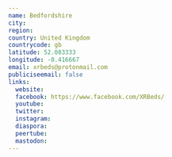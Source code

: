```yaml
---
name: Bedfordshire
city:
region:
country: United Kingdom
countrycode: gb
latitude: 52.083333
longitude: -0.416667
email: xrbeds@protonmail.com
publiciseemail: false
links:
  website:
  facebook: https://www.facebook.com/XRBeds/
  youtube:
  twitter:
  instagram:
  diaspora:
  peertube:
  mastodon:
---
```


